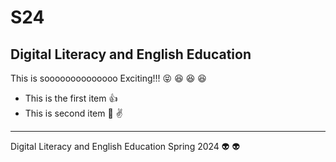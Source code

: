 # S24
## Digital Literacy and English Education

This is soooooooooooooo Exciting!!! :stuck_out_tongue_closed_eyes: :satisfied: :satisfied: :satisfied:

+ This is the first item :thumbsup:
+ This is second item :facepunch: :v:
---

Digital Literacy and English Education Spring 2024
👽 :alien:
